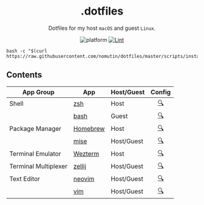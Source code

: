 <div align="center">

# .dotfiles

Dotfiles for my host `macOS` and guest `Linux`.

![platform](https://img.shields.io/badge/platform-macOS%20|%20Linux-blue)
[![Lint](https://github.com/nomutin/dotfiles/actions/workflows/lint.yaml/badge.svg)](https://github.com/nomutin/dotfiles/actions/workflows/lint.yaml)

</div>

```shell
bash -c "$(curl https://raw.githubusercontent.com/nomutin/dotfiles/master/scripts/install.sh)"
```

## Contents

| App Group | App | Host/Guest | Config |
| --- | --- | --- | :---: |
| Shell | [zsh](https://www.zsh.org) | Host | [🔍](./xgd_config/zsh/.zshrc) |
|  | [bash](https://www.gnu.org/software/bash/) | Guest | [🔍](./config/.bashrc.local) |
| Package Manager | [Homebrew](https://brew.sh) | Host | [🔍](./config/Brewfile) |
|  | [mise](https://mise.jdx.dev/) | Host/Guest | [🔍](./xgd_config/mise/config.toml) |
| Terminal Emulator | [Wezterm](https://wezfurlong.org/wezterm/index.html) | Host | [🔍](./xgd_config/wezterm/wezterm.lua) |
| Terminal Multiplexer | [zellij](https://zellij.dev) | Host/Guest | [🔍](./xgd_config/zellij/config.kdl) |
| Text Editor | [neovim](https://neovim.io) | Host/Guest | [🔍](./xgd_config/nvim/README.md) |
| | [vim](https://www.vim.org) | Host/Guest | [🔍](./xgd_config/vim/vimrc) |
